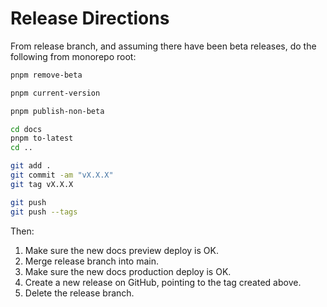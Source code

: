 # Release Directions

From release branch, and assuming there have been beta releases, do the following from monorepo root:

```sh
pnpm remove-beta

pnpm current-version

pnpm publish-non-beta

cd docs
pnpm to-latest
cd ..

git add .
git commit -am "vX.X.X"
git tag vX.X.X

git push
git push --tags
```

Then:

1. Make sure the new docs preview deploy is OK.
2. Merge release branch into main.
3. Make sure the new docs production deploy is OK.
4. Create a new release on GitHub, pointing to the tag created above.
5. Delete the release branch.

